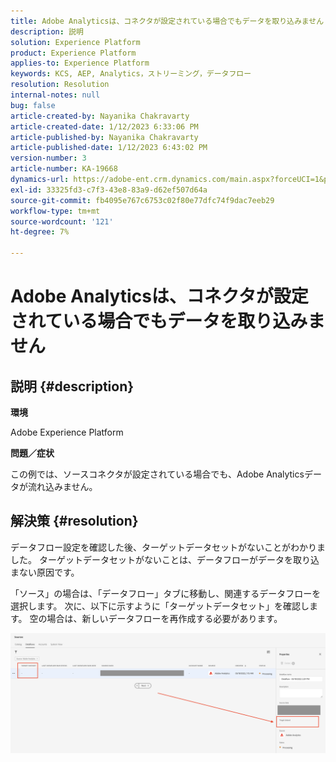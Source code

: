 ```yaml
---
title: Adobe Analyticsは、コネクタが設定されている場合でもデータを取り込みません
description: 説明
solution: Experience Platform
product: Experience Platform
applies-to: Experience Platform
keywords: KCS, AEP, Analytics，ストリーミング，データフロー
resolution: Resolution
internal-notes: null
bug: false
article-created-by: Nayanika Chakravarty
article-created-date: 1/12/2023 6:33:06 PM
article-published-by: Nayanika Chakravarty
article-published-date: 1/12/2023 6:43:02 PM
version-number: 3
article-number: KA-19668
dynamics-url: https://adobe-ent.crm.dynamics.com/main.aspx?forceUCI=1&pagetype=entityrecord&etn=knowledgearticle&id=4f0d8b8b-a792-ed11-aad1-6045bd006c82
exl-id: 33325fd3-c7f3-43e8-83a9-d62ef507d64a
source-git-commit: fb4095e767c6753c02f80e77dfc74f9dac7eeb29
workflow-type: tm+mt
source-wordcount: '121'
ht-degree: 7%

---
```


# Adobe Analyticsは、コネクタが設定されている場合でもデータを取り込みません

## 説明 {#description}


<b>環境</b>

Adobe Experience Platform

<b>問題／症状</b>

この例では、ソースコネクタが設定されている場合でも、Adobe Analyticsデータが流れ込みません。


## 解決策 {#resolution}


データフロー設定を確認した後、ターゲットデータセットがないことがわかりました。 ターゲットデータセットがないことは、データフローがデータを取り込まない原因です。

「ソース」の場合は、「データフロー」タブに移動し、関連するデータフローを選択します。 次に、以下に示すように「ターゲットデータセット」を確認します。 空の場合は、新しいデータフローを再作成する必要があります。

![](assets/6dcf5ee4-5adb-ec11-a7b6-0022480b01c6.png)
